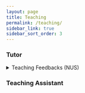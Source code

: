 ```yaml
---
layout: page
title: Teaching
permalink: /teaching/
sidebar_link: true
sidebar_sort_order: 3
---
```

### Tutor


<details>
<summary>Teaching Feedbacks (NUS)</summary>
<pre><code>

"Mr Pan has a great teaching attitude to his students, provided with patience. He took the effort and time to teach us with step–by–step approaches for students like us who do not have any research methodology background. His teaching abilities are appreciated."

"Passionate, helpful and very approachable when students require assistance for this non–RE module."


"He explains the concepts very clearly and he is super helpful and approachable."
 

"He experimented in different styles of teaching across tutorials and found a more effective learning framework by allowing students to work on the tutorial simultaneously as he walked around the class to provide help 1–to–1."
</code></pre>
</details>


### Teaching Assistant

